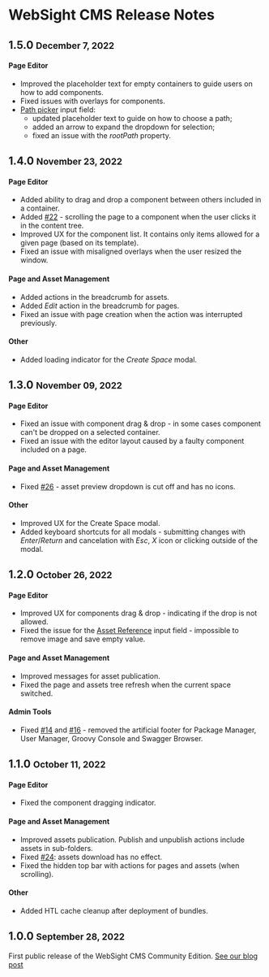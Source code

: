 # WebSight CMS Release Notes

## 1.5.0 <small>December 7, 2022</small>

#### Page Editor
- Improved the placeholder text for empty containers to guide users on how to add components.
- Fixed issues with overlays for components.
- [Path picker](/docs/developers/development/dialogs/pathpicker/) input field:
    - updated placeholder text to guide on how to choose a path;
    - added an arrow to expand the dropdown for selection;
    - fixed an issue with the _rootPath_ property.

## 1.4.0 <small>November 23, 2022</small>

#### Page Editor
- Added ability to drag and drop a component between others included in a container.
- Added [#22](https://github.com/websight-io/starter/issues/22) - scrolling the page to a component when the user clicks it in the content tree.
- Improved UX for the component list. It contains only items allowed for a given page (based on its template).
- Fixed an issue with misaligned overlays when the user resized the window.

#### Page and Asset Management
- Added actions in the breadcrumb for assets.
- Added _Edit_ action in the breadcrumb for pages.
- Fixed an issue with page creation when the action was interrupted previously.

#### Other
- Added loading indicator for the _Create Space_ modal.

## 1.3.0 <small>November 09, 2022</small>

#### Page Editor

- Fixed an issue with component drag & drop - in some cases component can't be dropped on a selected container.
- Fixed an issue with the editor layout caused by a faulty component included on a page. 

#### Page and Asset Management

- Fixed [#26](https://github.com/websight-io/starter/issues/26) - asset preview dropdown is cut off and has no icons.

#### Other

- Improved UX for the Create Space modal.
- Added keyboard shortcuts for all modals - submitting changes with _Enter_/_Return_ and cancelation with _Esc_, _X_ icon or clicking outside of the modal.

## 1.2.0 <small>October 26, 2022</small>

#### Page Editor

- Improved UX for components drag & drop - indicating if the drop is not allowed.
- Fixed the issue for the [Asset Reference](../../developers/development/dialogs/assetreference/) input field - impossible to remove image and save empty value.

#### Page and Asset Management

- Improved messages for asset publication.
- Fixed the page and assets tree refresh when the current space switched.

#### Admin Tools

- Fixed [#14](https://github.com/websight-io/starter/issues/14) and [#16](https://github.com/websight-io/starter/issues/16) - removed the artificial footer for Package Manager, User Manager, Groovy Console and Swagger Browser.


## 1.1.0 <small>October 11, 2022</small>

#### Page Editor

- Fixed the component dragging indicator.

#### Page and Asset Management

- Improved assets publication. Publish and unpublish actions include assets in sub-folders. 
- Fixed [#24](https://github.com/websight-io/starter/issues/24): assets download has no effect.
- Fixed the hidden top bar with actions for pages and assets (when scrolling).

#### Other

- Added HTL cache cleanup after deployment of bundles.




## 1.0.0 <small>September 28, 2022</small>

First public release of the WebSight CMS Community Edition.
[See our blog post](../../../blog/2022/websight-cms-ce-1-0-0/)
